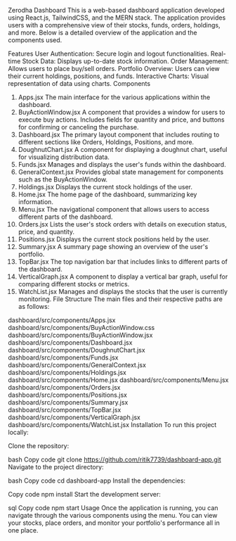 Zerodha Dashboard 
This is a web-based dashboard application developed using React.js, TailwindCSS, and the MERN stack. The application provides users with a comprehensive view of their stocks, funds, orders, holdings, and more. Below is a detailed overview of the application and the components used.

Features
User Authentication: Secure login and logout functionalities.
Real-time Stock Data: Displays up-to-date stock information.
Order Management: Allows users to place buy/sell orders.
Portfolio Overview: Users can view their current holdings, positions, and funds.
Interactive Charts: Visual representation of data using charts.
Components
1. Apps.jsx
The main interface for the various applications within the dashboard.
2. BuyActionWindow.jsx
A component that provides a window for users to execute buy actions.
Includes fields for quantity and price, and buttons for confirming or canceling the purchase.
3. Dashboard.jsx
The primary layout component that includes routing to different sections like Orders, Holdings, Positions, and more.
4. DoughnutChart.jsx
A component for displaying a doughnut chart, useful for visualizing distribution data.
5. Funds.jsx
Manages and displays the user's funds within the dashboard.
6. GeneralContext.jsx
Provides global state management for components such as the BuyActionWindow.
7. Holdings.jsx
Displays the current stock holdings of the user.
8. Home.jsx
The home page of the dashboard, summarizing key information.
9. Menu.jsx
The navigational component that allows users to access different parts of the dashboard.
10. Orders.jsx
Lists the user's stock orders with details on execution status, price, and quantity.
11. Positions.jsx
Displays the current stock positions held by the user.
12. Summary.jsx
A summary page showing an overview of the user's portfolio.
13. TopBar.jsx
The top navigation bar that includes links to different parts of the dashboard.
14. VerticalGraph.jsx
A component to display a vertical bar graph, useful for comparing different stocks or metrics.
15. WatchList.jsx
Manages and displays the stocks that the user is currently monitoring.
File Structure
The main files and their respective paths are as follows:

dashboard/src/components/Apps.jsx
dashboard/src/components/BuyActionWindow.css
dashboard/src/components/BuyActionWindow.jsx
dashboard/src/components/Dashboard.jsx
dashboard/src/components/DoughnutChart.jsx
dashboard/src/components/Funds.jsx
dashboard/src/components/GeneralContext.jsx
dashboard/src/components/Holdings.jsx
dashboard/src/components/Home.jsx
dashboard/src/components/Menu.jsx
dashboard/src/components/Orders.jsx
dashboard/src/components/Positions.jsx
dashboard/src/components/Summary.jsx
dashboard/src/components/TopBar.jsx
dashboard/src/components/VerticalGraph.jsx
dashboard/src/components/WatchList.jsx
Installation
To run this project locally:

Clone the repository:

bash
Copy code
git clone https://github.com/ritik7739/dashboard-app.git
Navigate to the project directory:

bash
Copy code
cd dashboard-app
Install the dependencies:

Copy code
npm install
Start the development server:

sql
Copy code
npm start
Usage
Once the application is running, you can navigate through the various components using the menu. You can view your stocks, place orders, and monitor your portfolio's performance all in one place.

